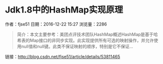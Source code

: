 # Jdk1.8中的HashMap实现原理
作者：fjse51
日期：2016-12-22 15:27
浏览量：2286
> 简介：本文主要参考：美团点评技术团队HashMap概述HashMap是基于哈希表的Map接口的非同步实现。此实现提供所有可选的映射操作，并允许使用null值和null键。此类不保证映射的顺序，特别是它不保证...

 链接：http://blog.csdn.net/fjse51/article/details/53811465
